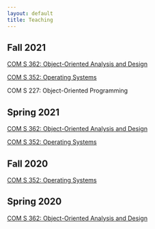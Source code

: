 ```yaml
---
layout: default
title: Teaching
---
```


Fall 2021	
---------
[COM S 362: Object-Oriented Analysis and Design](coms362/coms362)

[COM S 352: Operating Systems](coms352/coms352)

COM S 227: Object-Oriented Programming

Spring 2021	
-----------
[COM S 362: Object-Oriented Analysis and Design](coms362/coms362)

[COM S 352: Operating Systems](coms352/coms352)

Fall 2020
---------
[COM S 352: Operating Systems](coms352/coms352)

Spring 2020
-----------
[COM S 362: Object-Oriented Analysis and Design](coms362/coms362)
